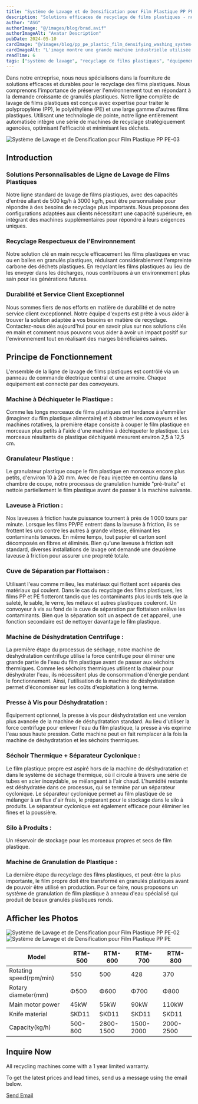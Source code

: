 ```yaml
---
title: "Système de Lavage et de Densification pour Film Plastique PP PE"
description: "Solutions efficaces de recyclage de films plastiques - notre ligne de lavage automatisée recycle les films plastiques PP, PE et divers en granulés de haute qualité. Capacités personnalisables jusqu'à 3000 kg/h. Système clé en main respectueux de l'environnement qui minimise les déchets et préserve l'environnement. Contactez-nous pour des solutions de recyclage sur mesure."
author: "ASG"
authorImage: "@/images/blog/brad.avif"
authorImageAlt: "Avatar Description"
pubDate: 2024-05-10
cardImage: "@/images/blog/pp_pe_plastic_film_densifying_washing_system-04.webp"
cardImageAlt: "L'image montre une grande machine industrielle utilisée pour le recyclage des plastiques ou le traitement d'autres matériaux. Elle se compose de divers composants tels que des convoyeurs, des déchiqueteuses, des trieurs et des séparateurs. La machine semble être conçue pour trier, broyer et traiter les matériaux de déchets en produits recyclables ou réutilisables. Les parties en acier et de couleur bleue indiquent une construction robuste et de qualité industrielle, capable de gérer de grands volumes de matériaux de manière efficace."
readTime: 6
tags: ["système de lavage", "recyclage de films plastiques", "équipement de recyclage de plastique", "ligne de lavage de plastique", "système de lavage et de densification"]
---
```

Dans notre entreprise, nous nous spécialisons dans la fourniture de solutions efficaces et durables pour le recyclage des films plastiques. Nous comprenons l'importance de préserver l'environnement tout en répondant à la demande croissante de granulés plastiques. Notre ligne complète de lavage de films plastiques est conçue avec expertise pour traiter le polypropylène (PP), le polyéthylène (PE) et une large gamme d'autres films plastiques. Utilisant une technologie de pointe, notre ligne entièrement automatisée intègre une série de machines de recyclage stratégiquement agencées, optimisant l'efficacité et minimisant les déchets.

![Système de Lavage et de Densification pour Film Plastique PP PE-03](/images/pp_pe_plastic_film_densifying_washing_system-03.webp)

## Introduction

### Solutions Personnalisables de Ligne de Lavage de Films Plastiques
Notre ligne standard de lavage de films plastiques, avec des capacités d'entrée allant de 500 kg/h à 3000 kg/h, peut être personnalisée pour répondre à des besoins de recyclage plus importants. Nous proposons des configurations adaptées aux clients nécessitant une capacité supérieure, en intégrant des machines supplémentaires pour répondre à leurs exigences uniques.

### Recyclage Respectueux de l'Environnement
Notre solution clé en main recycle efficacement les films plastiques en vrac ou en balles en granulés plastiques, réduisant considérablement l'empreinte carbone des déchets plastiques. En recyclant les films plastiques au lieu de les envoyer dans les décharges, nous contribuons à un environnement plus sain pour les générations futures.

### Durabilité et Service Client Exceptionnel
Nous sommes fiers de nos efforts en matière de durabilité et de notre service client exceptionnel. Notre équipe d'experts est prête à vous aider à trouver la solution adaptée à vos besoins en matière de recyclage. Contactez-nous dès aujourd'hui pour en savoir plus sur nos solutions clés en main et comment nous pouvons vous aider à avoir un impact positif sur l'environnement tout en réalisant des marges bénéficiaires saines.

## Principe de Fonctionnement
L'ensemble de la ligne de lavage de films plastiques est contrôlé via un panneau de commande électrique central et une armoire. Chaque équipement est connecté par des convoyeurs.

### Machine à Déchiqueter le Plastique :
Comme les longs morceaux de films plastiques ont tendance à s'emmêler (imaginez du film plastique alimentaire) et à obstruer les convoyeurs et les machines rotatives, la première étape consiste à couper le film plastique en morceaux plus petits à l'aide d'une machine à déchiqueter le plastique. Les morceaux résultants de plastique déchiqueté mesurent environ 2,5 à 12,5 cm.

### Granulateur Plastique :
Le granulateur plastique coupe le film plastique en morceaux encore plus petits, d'environ 10 à 20 mm. Avec de l'eau injectée en continu dans la chambre de coupe, notre processus de granulation humide "pré-traite" et nettoie partiellement le film plastique avant de passer à la machine suivante.

### Laveuse à Friction :
Nos laveuses à friction haute puissance tournent à près de 1 000 tours par minute. Lorsque les films PP/PE entrent dans la laveuse à friction, ils se frottent les uns contre les autres à grande vitesse, éliminant les contaminants tenaces. En même temps, tout papier et carton sont décomposés en fibres et éliminés. Bien qu'une laveuse à friction soit standard, diverses installations de lavage ont demandé une deuxième laveuse à friction pour assurer une propreté totale.

### Cuve de Séparation par Flottaison :
Utilisant l'eau comme milieu, les matériaux qui flottent sont séparés des matériaux qui coulent. Dans le cas du recyclage des films plastiques, les films PP et PE flotteront tandis que les contaminants plus lourds tels que la saleté, le sable, le verre, les métaux et autres plastiques couleront. Un convoyeur à vis au fond de la cuve de séparation par flottaison enlève les contaminants. Bien que la séparation soit un aspect de cet appareil, une fonction secondaire est de nettoyer davantage le film plastique.

### Machine de Déshydratation Centrifuge :
La première étape du processus de séchage, notre machine de déshydratation centrifuge utilise la force centrifuge pour éliminer une grande partie de l'eau du film plastique avant de passer aux séchoirs thermiques. Comme les séchoirs thermiques utilisent la chaleur pour déshydrater l'eau, ils nécessitent plus de consommation d'énergie pendant le fonctionnement. Ainsi, l'utilisation de la machine de déshydratation permet d'économiser sur les coûts d'exploitation à long terme.

### Presse à Vis pour Déshydratation :
Équipement optionnel, la presse à vis pour déshydratation est une version plus avancée de la machine de déshydratation standard. Au lieu d'utiliser la force centrifuge pour enlever l'eau du film plastique, la presse à vis exprime l'eau sous haute pression. Cette machine peut en fait remplacer à la fois la machine de déshydratation et les séchoirs thermiques.

### Séchoir Thermique + Séparateur Cyclonique :
Le film plastique propre est aspiré hors de la machine de déshydratation et dans le système de séchage thermique, où il circule à travers une série de tubes en acier inoxydable, se mélangeant à l'air chaud. L'humidité restante est déshydratée dans ce processus, qui se termine par un séparateur cyclonique. Le séparateur cyclonique permet au film plastique de se mélanger à un flux d'air frais, le préparant pour le stockage dans le silo à produits. Le séparateur cyclonique est également efficace pour éliminer les fines et la poussière.

### Silo à Produits :
Un réservoir de stockage pour les morceaux propres et secs de film plastique.

### Machine de Granulation de Plastique :
La dernière étape du recyclage des films plastiques, et peut-être la plus importante, le film propre doit être transformé en granulés plastiques avant de pouvoir être utilisé en production. Pour ce faire, nous proposons un système de granulation de film plastique à anneau d'eau spécialisé qui produit de beaux granulés plastiques ronds.

## Afficher les Photos
![Système de Lavage et de Densification pour Film Plastique PP PE-02](/images/pp_pe_plastic_film_densifying_washing_system-02.webp)
![Système de Lavage et de Densification pour Film Plastique PP PE](/images/pp_pe_plastic_film_densifying_washing_system.webp)


<div class="scrollable-table-container">
  <table>
  <thead>
   <tr>
      <th>Model</th>
      <th>RTM-500</th>
      <th>RTM-600</th>
      <th>RTM-700</th>
      <th>RTM-800</th>
    </tr>
  </thead>
  <tbody>
    <tr>
      <td>Rotating speed(rpm/min)</td>
      <td>550</td>
      <td>500</td>
      <td>428</td>
      <td>370</td>
    </tr>
    <tr>
      <td>Rotary diameter(mm)</td>
      <td>Φ500</td>
      <td>Φ600</td>
      <td>Φ700</td>
      <td>Φ800</td>
    </tr>
    <tr>
      <td>Main motor power</td>
      <td>45kW</td>
      <td>55kW</td>
      <td>90kW</td>
      <td>110kW</td>
    </tr>
    <tr>
      <td>Knife material</td>
      <td>SKD11</td>
      <td>SKD11</td>
      <td>SKD11</td>
      <td>SKD11</td>
    </tr>
    <tr>
      <td>Capacity(kg/h)</td>
      <td>500-800</td>
      <td>2800-1500</td>
      <td>1500-2000</td>
      <td>2000-2500</td>
    </tr>
  </tbody>
</table>
</div>

## Inquire Now

All recycling machines come with a 1 year limited warranty.

To get the latest prices and lead times, send us a message using the email below.

<div class="email-button-container">
  <a href="mailto:sales@rumtoo.com" class="email-button">Send Email</a>
</div>
